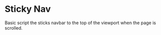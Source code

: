 Sticky Nav
==========

Basic script the sticks navbar to the top of the viewport when the page is scrolled.
